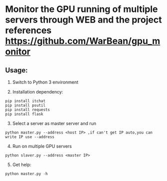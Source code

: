 # Monitor the GPU running of multiple servers through WEB  and the project references https://github.com/WarBean/gpu_monitor

## Usage:
1. Switch to Python 3 environment

2. Installation dependency:

```shell
pip install itchat
pip install psutil
pip install requests
pip install flask
```

3. Select a server as master server and run

```shell
python master.py --address <host IP> ,if can't get IP auto,you can write IP use --address
```

4. Run on multiple GPU servers

```shell
python slaver.py --address <master IP>
```

5. Get help:

```python
python master.py -h
```
